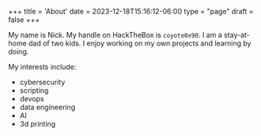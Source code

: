 +++
title = 'About'
date = 2023-12-18T15:16:12-06:00
type = "page"
draft = false
+++

My name is Nick.
My handle on HackTheBox is `coyote0x90`.
I am a stay-at-home dad of two kids.
I enjoy working on my own projects and learning by doing.

My interests include:
- cybersecurity
- scripting
- devops
- data engineering
- AI
- 3d printing

